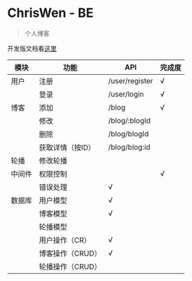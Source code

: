 # ChrisWen - BE

> 个人博客

开发版文档看[这里](/doc/api.md)

|模块|功能|API|完成度|
|---|---|---|---|
|用户|注册|/user/register|√|
||登录|/user/login|√|
|博客|添加|/blog|√|
||修改|/blog/:blogId||
||删除|/blog/blogId||
||获取详情（按ID）|/blog/blog:id||
|轮播|修改轮播|||
|中间件|权限控制||√|
||错误处理|√|
|数据库|用户模型|√|
||博客模型|√|
||轮播模型||
||用户操作（CR）|√|
||博客操作（CRUD）|√|
||轮播操作（CRUD）||
